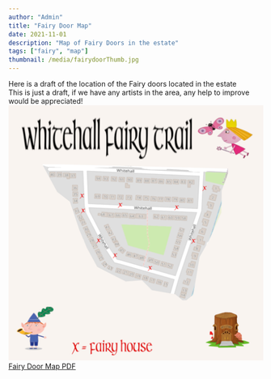 ```yaml
---
author: "Admin"
title: "Fairy Door Map"
date: 2021-11-01
description: "Map of Fairy Doors in the estate"
tags: ["fairy", "map"]
thumbnail: /media/fairydoorThumb.jpg
---
```

Here is a draft of the location of the Fairy doors located in the estate   
This is just a draft, if we have any artists in the area, any help to improve would be appreciated!
![Fairy Door Map](/media/FairyMap.jpg)
[Fairy Door Map PDF](/FairyMap.pdf)

